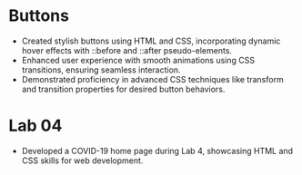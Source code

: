 # Buttons
- Created stylish buttons using HTML and CSS, incorporating dynamic hover effects with ::before and ::after pseudo-elements.
- Enhanced user experience with smooth animations using CSS transitions, ensuring seamless interaction.
- Demonstrated proficiency in advanced CSS techniques like transform and transition properties for desired button behaviors.
# Lab 04
- Developed a COVID-19 home page during Lab 4, showcasing HTML and CSS skills for web development.

